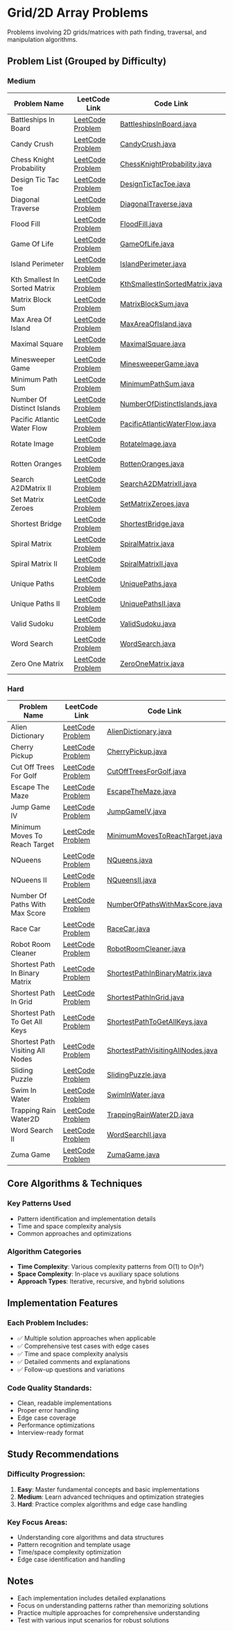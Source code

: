 # Grid/2D Array Problems

Problems involving 2D grids/matrices with path finding, traversal, and manipulation algorithms.

## Problem List (Grouped by Difficulty)

### Medium
| Problem Name | LeetCode Link | Code Link |
|--------------|--------------|-----------|
| Battleships In Board | [LeetCode Problem](https://leetcode.com/problems/battleships-in-board/) | [BattleshipsInBoard.java](./medium/BattleshipsInBoard.java) |
| Candy Crush | [LeetCode Problem](https://leetcode.com/problems/candy-crush/) | [CandyCrush.java](./medium/CandyCrush.java) |
| Chess Knight Probability | [LeetCode Problem](https://leetcode.com/problems/chess-knight-probability/) | [ChessKnightProbability.java](./medium/ChessKnightProbability.java) |
| Design Tic Tac Toe | [LeetCode Problem](https://leetcode.com/problems/design-tic-tac-toe/) | [DesignTicTacToe.java](./medium/DesignTicTacToe.java) |
| Diagonal Traverse | [LeetCode Problem](https://leetcode.com/problems/diagonal-traverse/) | [DiagonalTraverse.java](./medium/DiagonalTraverse.java) |
| Flood Fill | [LeetCode Problem](https://leetcode.com/problems/flood-fill/) | [FloodFill.java](./medium/FloodFill.java) |
| Game Of Life | [LeetCode Problem](https://leetcode.com/problems/game-of-life/) | [GameOfLife.java](./medium/GameOfLife.java) |
| Island Perimeter | [LeetCode Problem](https://leetcode.com/problems/island-perimeter/) | [IslandPerimeter.java](./medium/IslandPerimeter.java) |
| Kth Smallest In Sorted Matrix | [LeetCode Problem](https://leetcode.com/problems/kth-smallest-in-sorted-matrix/) | [KthSmallestInSortedMatrix.java](./medium/KthSmallestInSortedMatrix.java) |
| Matrix Block Sum | [LeetCode Problem](https://leetcode.com/problems/matrix-block-sum/) | [MatrixBlockSum.java](./medium/MatrixBlockSum.java) |
| Max Area Of Island | [LeetCode Problem](https://leetcode.com/problems/max-area-of-island/) | [MaxAreaOfIsland.java](./medium/MaxAreaOfIsland.java) |
| Maximal Square | [LeetCode Problem](https://leetcode.com/problems/maximal-square/) | [MaximalSquare.java](./medium/MaximalSquare.java) |
| Minesweeper Game | [LeetCode Problem](https://leetcode.com/problems/minesweeper-game/) | [MinesweeperGame.java](./medium/MinesweeperGame.java) |
| Minimum Path Sum | [LeetCode Problem](https://leetcode.com/problems/minimum-path-sum/) | [MinimumPathSum.java](./medium/MinimumPathSum.java) |
| Number Of Distinct Islands | [LeetCode Problem](https://leetcode.com/problems/number-of-distinct-islands/) | [NumberOfDistinctIslands.java](./medium/NumberOfDistinctIslands.java) |
| Pacific Atlantic Water Flow | [LeetCode Problem](https://leetcode.com/problems/pacific-atlantic-water-flow/) | [PacificAtlanticWaterFlow.java](./medium/PacificAtlanticWaterFlow.java) |
| Rotate Image | [LeetCode Problem](https://leetcode.com/problems/rotate-image/) | [RotateImage.java](./medium/RotateImage.java) |
| Rotten Oranges | [LeetCode Problem](https://leetcode.com/problems/rotten-oranges/) | [RottenOranges.java](./medium/RottenOranges.java) |
| Search A2DMatrix II | [LeetCode Problem](https://leetcode.com/problems/search-a2dmatrix-ii/) | [SearchA2DMatrixII.java](./medium/SearchA2DMatrixII.java) |
| Set Matrix Zeroes | [LeetCode Problem](https://leetcode.com/problems/set-matrix-zeroes/) | [SetMatrixZeroes.java](./medium/SetMatrixZeroes.java) |
| Shortest Bridge | [LeetCode Problem](https://leetcode.com/problems/shortest-bridge/) | [ShortestBridge.java](./medium/ShortestBridge.java) |
| Spiral Matrix | [LeetCode Problem](https://leetcode.com/problems/spiral-matrix/) | [SpiralMatrix.java](./medium/SpiralMatrix.java) |
| Spiral Matrix II | [LeetCode Problem](https://leetcode.com/problems/spiral-matrix-ii/) | [SpiralMatrixII.java](./medium/SpiralMatrixII.java) |
| Unique Paths | [LeetCode Problem](https://leetcode.com/problems/unique-paths/) | [UniquePaths.java](./medium/UniquePaths.java) |
| Unique Paths II | [LeetCode Problem](https://leetcode.com/problems/unique-paths-ii/) | [UniquePathsII.java](./medium/UniquePathsII.java) |
| Valid Sudoku | [LeetCode Problem](https://leetcode.com/problems/valid-sudoku/) | [ValidSudoku.java](./medium/ValidSudoku.java) |
| Word Search | [LeetCode Problem](https://leetcode.com/problems/word-search/) | [WordSearch.java](./medium/WordSearch.java) |
| Zero One Matrix | [LeetCode Problem](https://leetcode.com/problems/zero-one-matrix/) | [ZeroOneMatrix.java](./medium/ZeroOneMatrix.java) |

### Hard
| Problem Name | LeetCode Link | Code Link |
|--------------|--------------|-----------|
| Alien Dictionary | [LeetCode Problem](https://leetcode.com/problems/alien-dictionary/) | [AlienDictionary.java](./hard/AlienDictionary.java) |
| Cherry Pickup | [LeetCode Problem](https://leetcode.com/problems/cherry-pickup/) | [CherryPickup.java](./hard/CherryPickup.java) |
| Cut Off Trees For Golf | [LeetCode Problem](https://leetcode.com/problems/cut-off-trees-for-golf/) | [CutOffTreesForGolf.java](./hard/CutOffTreesForGolf.java) |
| Escape The Maze | [LeetCode Problem](https://leetcode.com/problems/escape-the-maze/) | [EscapeTheMaze.java](./hard/EscapeTheMaze.java) |
| Jump Game IV | [LeetCode Problem](https://leetcode.com/problems/jump-game-iv/) | [JumpGameIV.java](./hard/JumpGameIV.java) |
| Minimum Moves To Reach Target | [LeetCode Problem](https://leetcode.com/problems/minimum-moves-to-reach-target/) | [MinimumMovesToReachTarget.java](./hard/MinimumMovesToReachTarget.java) |
| NQueens | [LeetCode Problem](https://leetcode.com/problems/nqueens/) | [NQueens.java](./hard/NQueens.java) |
| NQueens II | [LeetCode Problem](https://leetcode.com/problems/nqueens-ii/) | [NQueensII.java](./hard/NQueensII.java) |
| Number Of Paths With Max Score | [LeetCode Problem](https://leetcode.com/problems/number-of-paths-with-max-score/) | [NumberOfPathsWithMaxScore.java](./hard/NumberOfPathsWithMaxScore.java) |
| Race Car | [LeetCode Problem](https://leetcode.com/problems/race-car/) | [RaceCar.java](./hard/RaceCar.java) |
| Robot Room Cleaner | [LeetCode Problem](https://leetcode.com/problems/robot-room-cleaner/) | [RobotRoomCleaner.java](./hard/RobotRoomCleaner.java) |
| Shortest Path In Binary Matrix | [LeetCode Problem](https://leetcode.com/problems/shortest-path-in-binary-matrix/) | [ShortestPathInBinaryMatrix.java](./hard/ShortestPathInBinaryMatrix.java) |
| Shortest Path In Grid | [LeetCode Problem](https://leetcode.com/problems/shortest-path-in-grid/) | [ShortestPathInGrid.java](./hard/ShortestPathInGrid.java) |
| Shortest Path To Get All Keys | [LeetCode Problem](https://leetcode.com/problems/shortest-path-to-get-all-keys/) | [ShortestPathToGetAllKeys.java](./hard/ShortestPathToGetAllKeys.java) |
| Shortest Path Visiting All Nodes | [LeetCode Problem](https://leetcode.com/problems/shortest-path-visiting-all-nodes/) | [ShortestPathVisitingAllNodes.java](./hard/ShortestPathVisitingAllNodes.java) |
| Sliding Puzzle | [LeetCode Problem](https://leetcode.com/problems/sliding-puzzle/) | [SlidingPuzzle.java](./hard/SlidingPuzzle.java) |
| Swim In Water | [LeetCode Problem](https://leetcode.com/problems/swim-in-water/) | [SwimInWater.java](./hard/SwimInWater.java) |
| Trapping Rain Water2D | [LeetCode Problem](https://leetcode.com/problems/trapping-rain-water2d/) | [TrappingRainWater2D.java](./hard/TrappingRainWater2D.java) |
| Word Search II | [LeetCode Problem](https://leetcode.com/problems/word-search-ii/) | [WordSearchII.java](./hard/WordSearchII.java) |
| Zuma Game | [LeetCode Problem](https://leetcode.com/problems/zuma-game/) | [ZumaGame.java](./hard/ZumaGame.java) |

## Core Algorithms & Techniques

### Key Patterns Used
- Pattern identification and implementation details
- Time and space complexity analysis
- Common approaches and optimizations

### Algorithm Categories
- **Time Complexity**: Various complexity patterns from O(1) to O(n²)
- **Space Complexity**: In-place vs auxiliary space solutions
- **Approach Types**: Iterative, recursive, and hybrid solutions

## Implementation Features

### Each Problem Includes:
- ✅ Multiple solution approaches when applicable
- ✅ Comprehensive test cases with edge cases
- ✅ Time and space complexity analysis
- ✅ Detailed comments and explanations
- ✅ Follow-up questions and variations

### Code Quality Standards:
- Clean, readable implementations
- Proper error handling
- Edge case coverage
- Performance optimizations
- Interview-ready format

## Study Recommendations

### Difficulty Progression:
1. **Easy**: Master fundamental concepts and basic implementations
2. **Medium**: Learn advanced techniques and optimization strategies  
3. **Hard**: Practice complex algorithms and edge case handling

### Key Focus Areas:
- Understanding core algorithms and data structures
- Pattern recognition and template usage
- Time/space complexity optimization
- Edge case identification and handling

## Notes
- Each implementation includes detailed explanations
- Focus on understanding patterns rather than memorizing solutions
- Practice multiple approaches for comprehensive understanding
- Test with various input scenarios for robust solutions
